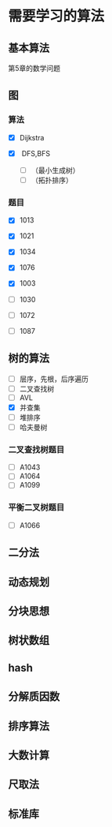 # 需要学习的算法

## 基本算法

第5章的数学问题

## 图

### 算法

- [x] ​	Dijkstra


- [x] ​	DFS,BFS
  - [ ] ​（最小生成树）
  - [ ] ​（拓扑排序）

### 题目

- [x] 1013

- [x] 1021

- [x] 1034

- [x] 1076

- [x] 1003

- [ ] 1030

- [ ] 1072

- [ ] 1087


## 树的算法

- [ ] ​层序，先根，后序遍历
- [ ] 二叉查找树
- [ ] ​AVL
- [x] 并查集
- [ ] ​堆排序
- [ ] 哈夫曼树

### 二叉查找树题目

- [ ] A1043
- [ ] A1064
- [ ] A1099

### 平衡二叉树题目

- [ ] A1066

## 二分法

## 动态规划

## 分块思想

## 树状数组

## hash

## 分解质因数

## 排序算法

## 大数计算

## 尺取法

## 标准库


